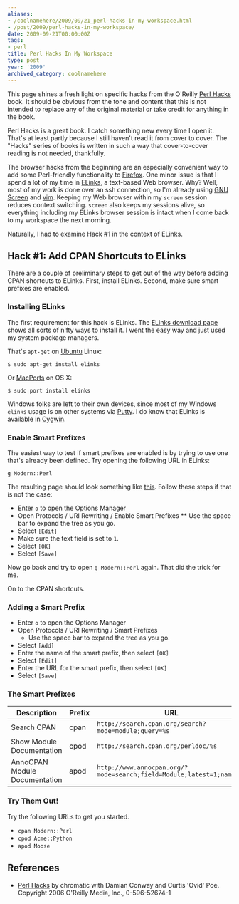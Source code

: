 ```yaml
---
aliases:
- /coolnamehere/2009/09/21_perl-hacks-in-my-workspace.html
- /post/2009/perl-hacks-in-my-workspace/
date: 2009-09-21T00:00:00Z
tags:
- perl
title: Perl Hacks In My Workspace
type: post
year: '2009'
archived_category: coolnamehere
---
```


This page shines a fresh light on specific hacks from the O'Reilly [Perl 
Hacks](http://oreilly.com/catalog/9780596526740/) book. It should be obvious
from the tone and content that this is not intended to replace any of the 
original material or take credit for anything in the book. 
<!--more-->

Perl Hacks is a great book. I catch something new every time I open it. That's 
at least partly because I still haven't read it from cover to cover. The "Hacks" 
series of books is written in such a way that cover-to-cover reading is not 
needed, thankfully. 

[GNU Screen]: /post/2007/gnu-screen/
[Vim]: /tags/vim/
[Firefox]: https://www.mozilla.org/en-US/firefox/new/

The browser hacks from the beginning are an especially convenient way 
to add some Perl-friendly functionality to [Firefox][].
One minor issue is that I spend a lot of my time in [ELinks](http://elinks.cz/), 
a text-based Web browser. Why? Well, most of my work is done over an ssh
connection, so I'm already using [GNU Screen][] and [vim][]. Keeping my Web
browser within my `screen` session reduces context switching. `screen` also
keeps my sessions alive, so everything including my ELinks browser session is
intact when I come back to my workspace the next morning.

Naturally, I had to examine Hack #1 in the context of ELinks.

## Hack #1: Add CPAN Shortcuts to ELinks

There are a couple of preliminary steps to get out of the way before adding
CPAN shortcuts to ELinks. First, install ELinks. Second, make sure smart
prefixes are enabled.

### Installing ELinks

The first requirement for this hack is ELinks. The [ELinks
download page](http://elinks.cz/download.html) shows all sorts of nifty ways to
install it. I went the easy way and just used my system package managers.

That's `apt-get` on [Ubuntu](http://www.ubuntu.com) Linux:

    $ sudo apt-get install elinks

Or [MacPorts](http://www.macports.org/) on OS X:

    $ sudo port install elinks

[Cygwin]: /post/2004/cygwin/
Windows folks are left to their own devices, since most of my Windows `elinks` 
usage is on other systems via [Putty](http://www.chiark.greenend.org.uk/~sgtatham/putty/).
I do know that ELinks is available in [Cygwin][].

### Enable Smart Prefixes

The easiest way to test if smart prefixes are enabled is by trying to use
one that's already been defined. Try opening the following URL in ELinks:

    g Modern::Perl

The resulting page should look something like [this](http://www.google.com/search?q=Modern%3a%3aPerl&btnG=Google+Search).
Follow these steps if that is not the case:

* Enter `o` to open the Options Manager
* Open Protocols / URI Rewriting / Enable Smart Prefixes
** Use the space bar to expand the tree as you go.
* Select `[Edit]`
* Make sure the text field is set to `1`.
* Select `[OK]`
* Select `[Save]`

Now go back and try to open `g Modern::Perl` again. That did the trick for me.

On to the CPAN shortcuts.

### Adding a Smart Prefix

* Enter `o` to open the Options Manager
* Open Protocols / URI Rewriting / Smart Prefixes
  * Use the space bar to expand the tree as you go.
* Select `[Add]`
* Enter the name of the smart prefix, then select `[OK]`
* Select `[Edit]`
* Enter the URL for the smart prefix, then select `[OK]`
* Select `[Save]`

### The Smart Prefixes

Description                   | Prefix | URL 
------------------------------|--------|-------------------------------------------------------------------
Search CPAN                   | cpan   | `http://search.cpan.org/search?mode=module;query=%s`
Show Module Documentation     | cpod   | `http://search.cpan.org/perldoc/%s`
AnnoCPAN Module Documentation | apod   | `http://www.annocpan.org/?mode=search;field=Module;latest=1;name=%s`

### Try Them Out!

Try the following URLs to get you started.

* `cpan Modern::Perl`
* `cpod Acme::Python`
* `apod Moose`

## References

* [Perl Hacks](http://oreilly.com/catalog/9780596526740/) by chromatic with 
  Damian Conway and Curtis 'Ovid' Poe. Copyright 2006 O'Reilly Media, Inc., 0-596-52674-1

